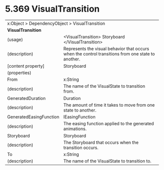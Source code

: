 <html dir="LTR" xmlns:mshelp="http://msdn.microsoft.com/mshelp" xmlns:ddue="http://ddue.schemas.microsoft.com/authoring/2003/5" xmlns:xlink="http://www.w3.org/1999/xlink" xmlns:tool="http://www.microsoft.com/tooltip">

<body>
 <input type="hidden" id="userDataCache" class="userDataStyle">
 <input type="hidden" id="hiddenScrollOffset">
 <img id="dropDownImage" style="display:none; height:0; width:0;" src="../local/drpdown.gif">
 <img id="dropDownHoverImage" style="display:none; height:0; width:0;" src="../local/drpdown_orange.gif">
 <img id="collapseImage" style="display:none; height:0; width:0;" src="../local/collapse.gif">
 <img id="expandImage" style="display:none; height:0; width:0;" src="../local/exp.gif">
 <img id="collapseAllImage" style="display:none; height:0; width:0;" src="../local/collall.gif">
 <img id="expandAllImage" style="display:none; height:0; width:0;" src="../local/expall.gif">
 <img id="copyImage" style="display:none; height:0; width:0;" src="../local/copycode.gif">
 <img id="copyHoverImage" style="display:none; height:0; width:0;" src="../local/copycodeHighlight.gif">
 <div id="header"><h1 class="heading">5.369 VisualTransition</h1></div>

 <div id="mainSection">
 <div id="mainBody">
 <div id="allHistory" class="saveHistory" onsave="saveAll()" onload="loadAll()"></div>
 <p xmlns:wsd="http://wsdev.schemas.microsoft.com/authoring/2008/2" xmlns:msxsl="urn:schemas-microsoft-com:xslt" xmlns:script="urn:script" xmlns:build="urn:build">
 </p>
 <div id="sectionSection0" class="section" name="collapseableSection">
 <content xmlns="http://ddue.schemas.microsoft.com/authoring/2003/5" xmlns:wsd="http://wsdev.schemas.microsoft.com/authoring/2008/2" xmlns:msxsl="urn:schemas-microsoft-com:xslt" xmlns:script="urn:script" xmlns:build="urn:build">
 </content>
 </div>
 <div id="sectionSection1" class="section" name="collapseableSection">
 <content xmlns="http://ddue.schemas.microsoft.com/authoring/2003/5" xmlns:wsd="http://wsdev.schemas.microsoft.com/authoring/2008/2" xmlns:msxsl="urn:schemas-microsoft-com:xslt" xmlns:script="urn:script" xmlns:build="urn:build">
 <table class="ProtocolAuthoredTable" xmlns="">
 <tr><td colspan="2">
<mshelp:link keywords="55aacd72-e114-4aa1-b774-3f7ded5e1f7d" tabindex="0">x:Object</mshelp:link> &gt; <mshelp:link keywords="c4d521a5-4c74-448c-997c-0e9e9c99e9b7" tabindex="0">DependencyObject</mshelp:link> &gt; <mshelp:link keywords="0cd131c0-1978-482d-976e-bcc4edde2bba" tabindex="0">VisualTransition</mshelp:link> </td>
 </tr>
 <tr><td colspan="2">
 <b>VisualTransition</b> </td>
 </tr>
 <tr><td><div class="indent0">(usage)</div></td>
 <td>&lt;VisualTransition&gt; <mshelp:link keywords="4c544160-1068-49e9-baef-d706387f23a0" tabindex="0">Storyboard</mshelp:link> &lt;/VisualTransition&gt;</td>
 </tr>
 <tr><td><div class="indent0">(description)</div></td>
 <td>Represents the visual behavior that occurs when the control transitions from one state to another.</td>
 </tr>
 <tr><td><div class="indent0">[content property]</div></td>
 <td><mshelp:link keywords="0cd131c0-1978-482d-976e-bcc4edde2bba" tabindex="0">Storyboard</mshelp:link></td>
 </tr>
 <tr><td><div class="indent0">(properties)</div></td>
 <td></td>
 </tr>
 <tr><td><div class="indent2">From</div></td>
 <td><mshelp:link keywords="30ea7178-ce7a-4906-8301-73d527dfd30d" tabindex="0">x:String</mshelp:link></td>
 </tr>
 <tr><td><div class="indent4">(description)</div></td>
 <td>The name of the VisualState to transition from.</td>
 </tr>
 <tr><td><div class="indent2">GeneratedDuration</div></td>
 <td><mshelp:link keywords="623a15ed-5bda-4bca-9b54-aa1ada9e8db8" tabindex="0">Duration</mshelp:link></td>
 </tr>
 <tr><td><div class="indent4">(description)</div></td>
 <td>The amount of time it takes to move from one state to another.</td>
 </tr>
 <tr><td><div class="indent2">GeneratedEasingFunction</div></td>
 <td><mshelp:link keywords="5147aa59-60c1-4171-97ae-a888bad773cc" tabindex="0">IEasingFunction</mshelp:link></td>
 </tr>
 <tr><td><div class="indent4">(description)</div></td>
 <td>The easing function applied to the generated animations.</td>
 </tr>
 <tr><td><div class="indent2">Storyboard</div></td>
 <td><mshelp:link keywords="4c544160-1068-49e9-baef-d706387f23a0" tabindex="0">Storyboard</mshelp:link></td>
 </tr>
 <tr><td><div class="indent4">(description)</div></td>
 <td>The Storyboard that occurs when the transition occurs.</td>
 </tr>
 <tr><td><div class="indent2">To</div></td>
 <td><mshelp:link keywords="30ea7178-ce7a-4906-8301-73d527dfd30d" tabindex="0">x:String</mshelp:link></td>
 </tr>
 <tr><td><div class="indent4">(description)</div></td>
 <td>The name of the VisualState to transition to.</td>
 </tr>
</table>
 </content>
 </div>
 <!--[if gte IE 5]>
 <tool:tip element="languageFilterToolTip" avoidmouse="false"/>
 <![endif]-->
 </div>
 <a name="feedback"></a><span></span>
 </div>
</body></html>
